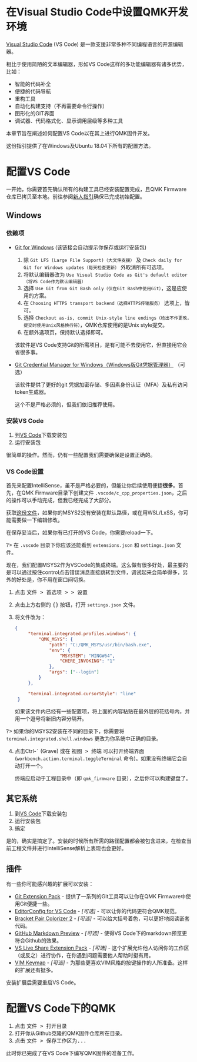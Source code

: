#  在Visual Studio Code中设置QMK开发环境

[Visual Studio Code](https://code.visualstudio.com/) (VS Code) 是一款支援非常多种不同编程语言的开源编辑器。

相比于使用简陋的文本编辑器，形如VS Code这样的多功能编辑器有诸多优势，比如：
* 智能的代码补全
* 便捷的代码导航
* 重构工具
* 自动化构建支持（不再需要命令行操作）
* 图形化的GIT界面
* 调试器、代码格式化、显示调用层级等多种工具

本章节旨在阐述如何配置VS Code以在其上进行QMK固件开发。

这份指引提供了在Windows及Ubuntu 18.04下所有的配置方法。

# 配置VS Code
一开始，你需要首先确认所有的构建工具已经安装配置完成，且QMK Firmware仓库已拷贝至本地。前往参阅[新人指引](zh-cn/newbs_getting_started.md)确保已完成初始配置。

## Windows

### 依赖项

* [Git for Windows](https://git-scm.com/download/win) (该链接会自动提示你保存或运行安装包)

  1. 除 `Git LFS (Large File Support)（大文件支援）` 及 `Check daily for Git for Windows updates（每天检查更新）` 外取消所有可选项。
  2. 将默认编辑器改为 `Use Visual Studio Code as Git's default editor（将VS Code作为默认编辑器）`
  3. 选择 `Use Git from Git Bash only（仅在Git Bash中使用Git）`，这是应使用的方案。
  4. 在 `Choosing HTTPS transport backend（选择HTTPS传输服务）` 选项上，皆可。
  5. 选择 `Checkout as-is, commit Unix-style line endings（检出不作更改，提交时使用Unix风格换行符）`，QMK仓库使用的是Unix style提交。
  6. 在额外选项页，保持默认选择即可。

  该软件是VS Code支持Git的所需项目，是有可能不去使用它，但直接用它会省很多事。

* [Git Credential Manager for Windows（Windows版Git凭据管理器）](https://github.com/Microsoft/Git-Credential-Manager-for-Windows/releases) （可选）

  该软件提供了更好的git 凭据加密存储、多因素身份认证（MFA）及私有访问token生成器。

  这个不是严格必须的，但我们依旧推荐使用。


### 安装VS Code

1. 到[VS Code](https://code.visualstudio.com/)下载安装包
2. 运行安装包

很简单的操作。然而，仍有一些配置我们需要确保是设置正确的。

### VS Code设置

首先来配置IntelliSense，虽不是严格必要的，但能让你后续使用便捷**很多**。首先，在QMK Firmware目录下创建文件 `.vscode/c_cpp_properties.json`，之后的操作可以手动完成，但我已经完成了大部分。

获取[这份文件](https://gist.github.com/drashna/48e2c49ce877be592a1650f91f8473e8)，如果你的MSYS2没有安装在默认路径，或在用WSL/LxSS，你可能需要做一下编辑修改。

在保存妥当后，如果你有已打开的VS Code，你需要reload一下。

?> 在 `.vscode` 目录下你应该还能看到 `extensions.json` 和 `settings.json` 文件。

现在，我们配置MSYS2作为VSCode的集成终端。这么做有很多好处，最主要的是可以通过按住control点击错误消息直接跳转到文件，调试起来会简单得多，另外的好处是，你不用在窗口间切换。

1. 点击 <kbd><kbd>文件</kbd> > <kbd>首选项 ></kbd> > <kbd>设置</kbd> </kbd>
2. 点击上方右侧的 <kbd>{}</kbd> 按钮，打开 `settings.json` 文件。
3. 将文件改为：

   ```json
   {
        "terminal.integrated.profiles.windows": {
            "QMK_MSYS": {
                "path": "C:/QMK_MSYS/usr/bin/bash.exe",
                "env": {
                    "MSYSTEM": "MINGW64",
                    "CHERE_INVOKING": "1"
                },
                "args": ["--login"]
            }
        },

        "terminal.integrated.cursorStyle": "line"
    }
    ```

   如果该文件内已经有一些配置项，将上面的内容粘贴在最外层的花括号内，并用一个逗号将新旧内容分隔开。

?> 如果你的MSYS2安装在不同的目录下，你需要将 `terminal.integrated.shell.windows` 更改为你系统中正确的目录。

4. 点击Ctrl-<code>&#96;</code> (Grave) 或在 <kbd><kbd>视图</kbd> > <kbd>终端</kbd></kbd> 可以打开终端界面 (`workbench.action.terminal.toggleTerminal` 命令)。如果没有终端它会自动打开一个。

   终端应启动于工程目录中（即 `qmk_firmware` 目录），之后你可以构建键盘了。


## 其它系统

1. 到[VS Code](https://code.visualstudio.com/)下载安装包
2. 运行安装包
3. 搞定

是的，确实是搞定了。安装的时候所有所需的路径配置都会被包含进来，在检查当前工程文件并进行IntelliSense解析上表现也会更好。

## 插件

有一些你可能感兴趣的扩展可以安装：<!-- 老外自己也分不清plugin和extension啊-_-||| -->

* [Git Extension Pack](https://marketplace.visualstudio.com/items?itemName=donjayamanne.git-extension-pack) - 提供了一系列的Git工具可以让你在QMK Firmware中使用Git便捷一些。
* [EditorConfig for VS Code](https://marketplace.visualstudio.com/items?itemName=EditorConfig.EditorConfig) - _[可选]_ -  可以让你的代码更符合QMK规范。
* [Bracket Pair Colorizer 2](https://marketplace.visualstudio.com/items?itemName=CoenraadS.bracket-pair-colorizer-2) - _[可选]_ - 可以给大括号着色，可以更好地阅读嵌套代码。
* [GitHub Markdown Preview](https://marketplace.visualstudio.com/items?itemName=bierner.github-markdown-preview) - _[可选]_ - 使得VS Code下的markdown预览更符合Github的效果。
* [VS Live Share Extension Pack](https://marketplace.visualstudio.com/items?itemName=MS-vsliveshare.vsliveshare-pack) - _[可选]_ - 这个扩展允许他人访问你的工作区（或反之）进行协作，在你遇到问题需要他人帮助时挺有用。
* [VIM Keymap](https://marketplace.visualstudio.com/items?itemName=GiuseppeCesarano.vim-keymap) - _[可选]_ - 为那些更喜欢VIM风格的按键操作的人所准备。这样的扩展还有挺多。

安装扩展后需要重启VS Code。

# 配置VS Code下的QMK
1. 点击 <kbd><kbd>文件</kbd> > <kbd>打开目录</kbd></kbd>
2. 打开你从Github克隆的QMK固件仓库所在目录。
3. 点击 <kbd><kbd>文件</kbd> > <kbd>保存工作区为...</kbd></kbd>

此时你已完成了在VS Code下编写QMK固件的准备工作。
